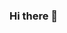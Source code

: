 ### Hi there 👋

<!--
**prakharadgale/prakharadgale** is a ✨ _special_ ✨ repository because its `README.md` (this file) appears on your GitHub profile.

Here are some ideas to get you started:

- 🔭 I’m currently working on Web Development - Javascript - NodeJS - ExpressJS, NestJS (Backend) - NextJS, ReactJS (Frontend) - Serverless
- 🌱 I’m currently learning - C++
- 👯 I’m looking to collaborate on Web development projects based on the MERN stack.
- 📫 How to reach me: p.adgale@gmail.com
- ⚡ Fun fact: You don't need coffee to write an elegant code.
-->
